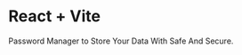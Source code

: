 # React + Vite

Password Manager to Store Your Data With Safe And Secure.     
 
   
 
    
 
    
 
  

